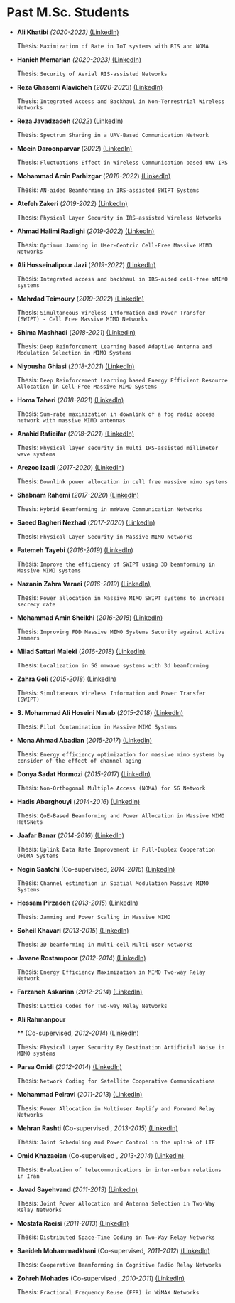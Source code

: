 # **Past M.Sc. Students**

- **Ali Khatibi** *(2020-2023)*    [(LinkedIn)](https://www.linkedin.com/in/ali-khatibi-7632541b5)

  Thesis: ```Maximization of Rate in IoT systems with RIS and NOMA```

- **Hanieh Memarian** *(2020-2023)*     [(LinkedIn)](https://www.linkedin.com/in/hanie-memarian)

  Thesis: ```Security of Aerial RIS-assisted Networks```

- **Reza Ghasemi Alavicheh** (*2020-2023*)     [(LinkedIn)](https://www.linkedin.com/in/rezaghasemi/)

  Thesis: ```Integrated Access and Backhaul in Non-Terrestrial Wireless Networks```

- **Reza Javadzadeh** (*2022*)     [(LinkedIn)](http://linkedin.com/in/reza-javadzadeh)

  Thesis: ```Spectrum Sharing in a UAV-Based Communication Network```

- **Moein Daroonparvar** (*2022*)     [(LinkedIn)](https://www.linkedin.com/in/moein-daroonparvar-2582b1239/)

  Thesis: ```Fluctuations Effect in Wireless Communication based UAV-IRS```

- **Mohammad Amin Parhizgar** (*2018-2022*)      [(LinkedIn)](https://www.linkedin.com/in/mohamadamin-parhizgar-3529b5231)

  Thesis: ```AN-aided Beamforming in IRS-assisted SWIPT Systems```

- **Atefeh Zakeri** (*2019-2022*)     [(LinkedIn)](https://www.linkedin.com/in/atefeh-zakeri-28b976197/)

  Thesis: ```Physical Layer Security in IRS-assisted Wireless Networks```

- **Ahmad Halimi Razlighi** (*2019-2022*)      [(LinkedIn)](https://www.linkedin.com/in/ahmad-halimi-razlighi-a52677202/)

  Thesis: ```Optimum Jamming in User-Centric Cell-Free Massive MIMO Networks```

- **Ali Hosseinalipour Jazi** (*2019-2022*)      [(LinkedIn)](https://www.linkedin.com/in/ali-hosseinalipour-jazi-4ab27419b/?originalSubdomain=ir)

  Thesis: ```Integrated access and backhaul in IRS-aided cell-free mMIMO systems```

- **Mehrdad Teimoury** (*2019-2022*)     [(LinkedIn)](https://www.linkedin.com/in/mehrdad-teimoury-3b328b15b/?originalSubdomain=ir)

  Thesis: ```Simultaneous Wireless Information and Power Transfer (SWIPT) - Cell Free Massive MIMO Networks```

- **Shima Mashhadi** (*2018-2021*)     [(LinkedIn)](https://www.linkedin.com/in/shima-mashhadi-a09b0a14b/)

  Thesis: ```Deep Reinforcement Learning based Adaptive Antenna and Modulation Selection in MIMO Systems```

- **Niyousha Ghiasi** (*2018-2021*)     [(LinkedIn)](https://www.mobilebroadband.ir/en/Members.php)

  Thesis: ```Deep Reinforcement Learning based Energy Efficient Resource Allocation in Cell-Free Massive MIMO Systems```

- **Homa Taheri** (*2018-2021*)     [(LinkedIn)](link)

  Thesis: ```Sum-rate maximization in downlink of a fog radio access network with massive MIMO antennas```

- **Anahid Rafieifar** (*2018-2021*)     [(LinkedIn)](https://www.linkedin.com/in/anahid-rafieifar/)

  Thesis: ```Physical layer security in multi IRS-assisted millimeter wave systems```

- **Arezoo Izadi** (*2017-2020*)     [(LinkedIn)](link)

  Thesis: ```Downlink power allocation in cell free massive mimo systems```

- **Shabnam Rahemi** (*2017-2020*)     [(LinkedIn)](link)

  Thesis: ```Hybrid Beamforming in mmWave Communication Networks```

- **Saeed Bagheri Nezhad** (*2017-2020*)    [(LinkedIn)](link)

  Thesis: ```Physical Layer Security in Massive MIMO Networks```

- **Fatemeh Tayebi** (*2016-2019*)     [(LinkedIn)](link)

  Thesis: ```Improve the efficiency of SWIPT using 3D beamforming in Massive MIMO systems```

- **Nazanin Zahra Varaei** (*2016-2019*)    [(LinkedIn)](link)

  Thesis: ```Power allocation in Massive MIMO SWIPT systems to increase secrecy rate```

- **Mohammad Amin Sheikhi** (*2016-2018*)     [(LinkedIn)](link)

  Thesis: ```Improving FDD Massive MIMO Systems Security against Active Jammers```

- **Milad Sattari Maleki** (*2016-2018*)     [(LinkedIn)](link)

  Thesis: ```Localization in 5G mmwave systems with 3d beamforming```

- **Zahra Goli** (*2015-2018*)     [(LinkedIn)](link)

  Thesis: ```Simultaneous Wireless Information and Power Transfer (SWIPT)```

- **S. Mohammad Ali Hoseini Nasab** (*2015-2018*)    [(LinkedIn)](link)

  Thesis: ```Pilot Contamination in Massive MIMO Systems```

- **Mona Ahmad Abadian** (*2015-2017*)     [(LinkedIn)](link)

  Thesis: ```Energy efficiency optimization for massive mimo systems by consider of the effect of channel aging```

- **Donya Sadat Hormozi** (*2015-2017*)     [(LinkedIn)](link)

  Thesis: ```Non-Orthogonal Multiple Access (NOMA) for 5G Network```

- **Hadis Abarghouyi** (*2014-2016*)     [(LinkedIn)](link)

  Thesis: ```QoE-Based Beamforming and Power Allocation in Massive MIMO HetSNets```

- **Jaafar Banar** (*2014-2016*)     [(LinkedIn)](link)

  Thesis: ```Uplink Data Rate Improvement in Full-Duplex Cooperation OFDMA Systems```

- **Negin Saatchi** (Co-supervised, *2014-2016*)     [(LinkedIn)](link)

  Thesis: ```Channel estimation in Spatial Modulation Massive MIMO Systems```

- **Hessam Pirzadeh** (*2013-2015*)     [(LinkedIn)](link)

  Thesis: ```Jamming and Power Scaling in Massive MIMO```

- **Soheil Khavari** (*2013-2015*)     [(LinkedIn)](link)

  Thesis: ```3D beamforming in Multi-cell Multi-user Networks```

- **Javane Rostampoor** (*2012-2014*)     [(LinkedIn)](link)

  Thesis: ```Energy Efficiency Maximization in MIMO Two-way Relay Network```

- **Farzaneh Askarian** (*2012-2014*)     [(LinkedIn)](link)

  Thesis: ```Lattice Codes for Two-way Relay Networks```

- **Ali Rahmanpour**

  ** (Co-supervised, *2012-2014*)    [(LinkedIn)](link)

  Thesis: ```Physical Layer Security By Destination Artificial Noise in MIMO systems```

- **Parsa Omidi** (*2012-2014*)     [(LinkedIn)](link)

  Thesis: ```Network Coding for Satellite Cooperative Communications```

- **Mohammad Peiravi** (*2011-2013*)     [(LinkedIn)](link)

  Thesis: ```Power Allocation in Multiuser Amplify and Forward Relay Networks```

- **Mehran Rashti** (Co-supervised , *2013-2015*)     [(LinkedIn)](link)

  Thesis: ```Joint Scheduling and Power Control in the uplink of LTE```

- **Omid Khazaeian** (Co-supervised , *2013-2014*)     [(LinkedIn)](link)

  Thesis: ```Evaluation of telecommunications in inter-urban relations in Iran```

- **Javad Sayehvand** (*2011-2013*)    [(LinkedIn)](link)

  Thesis: ```Joint Power Allocation and Antenna Selection in Two-Way Relay Networks```

- **Mostafa Raeisi** (*2011-2013*)     [(LinkedIn)](link)

  Thesis: ```Distributed Space-Time Coding in Two-Way Relay Networks```

- **Saeideh Mohammadkhani** (Co-supervised, *2011-2012*)     [(LinkedIn)](link)

  Thesis: ```Cooperative Beamforming in Cognitive Radio Relay Networks```

- **Zohreh Mohades** (Co-supervised , *2010-2011*)     [(LinkedIn)](link)

  Thesis: ```Fractional Frequency Reuse (FFR) in WiMAX Networks```
